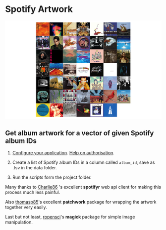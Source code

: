 # Spotify Artwork

![](plots/49f33c2a-7f48-424d-bf97-56ddd3117165.png)

## Get album artwork for a vector of given Spotify album IDs

1. [Configure your application](https://developer.spotify.com/documentation/web-api/). [Help on authorisation](https://developer.spotify.com/documentation/general/guides/authorization-guide/).

2. Create a list of Spotify album IDs in a column called `album_id`, save as .tsv in the data folder.

3. Run the scripts form the project folder.

Many thanks to [Charlie86](https://github.com/charlie86/spotifyr) 's excellent **spotifyr** web api client for making this process much less painful.

Also [thomasp85](https://github.com/thomasp85/patchwork)'s excellent **patchwork** package for wrapping the artwork together very easily.

Last but not least, [ropensci](https://github.com/ropensci/magick)'s **magick** package for simple image manipulation.